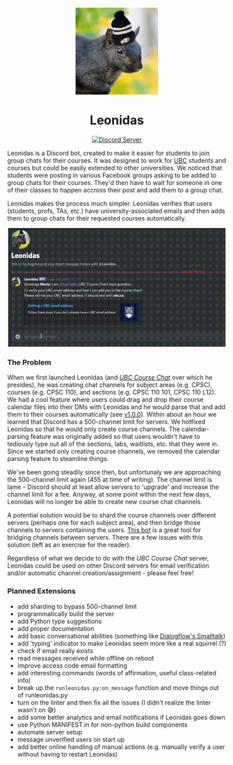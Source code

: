 <p align="center">
  <img src="img/leonidas-hat.jpg" height="200">
</p>
<h1 align="center">Leonidas</h1>
<p align="center">
  <a href="https://discord.gg/Q5RcfhT">
    <img src="https://discordapp.com/api/guilds/750918549882798130/widget.png?style=shield" alt="Discord Server">
  </a>
</p>

Leonidas is a Discord bot, created to make it easier for students to join group chats for their courses. It was designed to work for [UBC](http://ubc.ca) students and courses but could be easily extended to other universities. We noticed that students were posting in various Facebook groups asking to be added to group chats for their courses. They'd then have to wait for someone in one of their classes to happen accross their post and add them to a group chat.

Leonidas makes the process much simpler. Leonidas verifies that users (students, profs, TAs, etc.) have university-associated emails and then adds them to group chats for their requested courses automatically.

<p align="center">
  <img src="img/demo.gif" width="500">
</p>

### The Problem

When we first launched Leonidas (and *[UBC Course Chat](https://discord.gg/Q5RcfhT)* over which he presides), he was creating chat channels for subject areas (e.g. CPSC), courses (e.g. CPSC 110), and sections (e.g. CPSC 110 101, CPSC 110 L12). We had a cool feature where users could drag and drop their course calendar files into their DMs with Leonidas and he would parse that and add them to their courses automatically (see [v1.0.0](https://github.com/bnwlkr/Leonidas/releases/tag/v1.0.0)). Within about an hour we learned that Discord has a 500-channel limit for servers. We hotfixed Leonidas so that he would only create course channels. The calendar-parsing feature was originally added so that users wouldn't have to tediously type out all of the sections, labs, waitlists, etc. that they were in. Since we started only creating course channels, we removed the calendar parsing feature to steamline things. 

We've been going steadily since then, but unfortunaly we are approaching the 500-channel limit again (455 at time of writing). The channel limit is lame - Discord should at least allow servers to 'upgrade' and increase the channel limit for a fee. Anyway, at some point within the next few days, Leonidas will no longer be able to create new course chat channels.

A potential solution would be to shard the course channels over different servers (perhaps one for each subject area), and then bridge those channels to servers containing the users. [This bot](https://top.gg/bot/683004822202351927) is a great tool for bridging channels between servers. There are a few issues with this solution (left as an exercise for the reader).

Regardless of what we decide to do with the *UBC Course Chat* server, Leonidas could be used on other Discord servers for email verification and/or automatic channel creation/assignment - please feel free!

### Planned Extensions
- add sharding to bypass 500-channel limit
- programmatically build the server
- add Python type suggestions
- add proper documentation
- add basic conversational abilities (something like [Dialogflow's Smalltalk](https://cloud.google.com/dialogflow/es/docs/agents-small-talk))
- add 'typing' indicator to make Leonidas seem more like a real squirrel (?)
- check if email really exists
- read messages received while offline on reboot
- improve access code email formatting
- add interesting commands (words of affirmation, useful class-related info)
- break up the `runleonidas.py:on_message` function and move things out of runleonidas.py
- turn on the linter and then fix all the issues (I didn't realize the linter wasn't on 😅)
- add some better analytics and email notifications if Leonidas goes down
- use Python MANIFEST.in for non-python build components
- automate server setup
- message unverified users on start up
- add better online handling of manual actions (e.g. manually verify a user without having to restart Leonidas)
